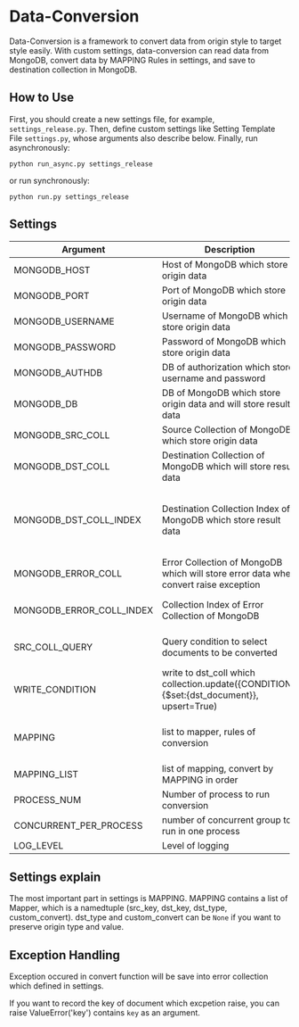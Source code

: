 # Data-Conversion

Data-Conversion is a framework to convert data from origin style to target style easily.
With custom settings, data-conversion can read data from MongoDB, convert
data by MAPPING Rules in settings, and save to destination collection in MongoDB.

## How to Use

First, you should create a new settings file, for example, `settings_release.py`.
Then, define custom settings like Setting Template File `settings.py`, whose arguments also describe below.
Finally, run asynchronously:

```
python run_async.py settings_release
```
or run synchronously:

```
python run.py settings_release
```


## Settings

| Argument                 | Description                                                                                | Value Example                                                                            |
|--------------------------|--------------------------------------------------------------------------------------------|------------------------------------------------------------------------------------------|
| MONGODB_HOST             | Host of MongoDB which store origin data                                                    | '127.0.0.1'                                                                              |
| MONGODB_PORT             | Port of MongoDB which store origin data                                                    | 27017                                                                                    |
| MONGODB_USERNAME         | Username of MongoDB which store origin data                                                | None / 'admin'                                                                           |
| MONGODB_PASSWORD         | Password of MongoDB which store origin data                                                | None / '123456'                                                                          |
| MONGODB_AUTHDB           | DB of authorization which store username and password                                      | 'admin'                                                                                  |
| MONGODB_DB               | DB of MongoDB which store origin data and will store result data                           | 'data'                                                                                   |
| MONGODB_SRC_COLL         | Source Collection of MongoDB which store origin data                                       | 'src_coll'                                                                               |
| MONGODB_DST_COLL         | Destination Collection of MongoDB which will store result data                             | 'dst_coll'                                                                               |
| MONGODB_DST_COLL_INDEX   | Destination Collection Index of MongoDB which store result data                            | [([('url', pymongo.ASCENDING)], {'unique':True}), ([('domain', pymongo.ASCENDING)], {})] |
| MONGODB_ERROR_COLL       | Error Collection of MongoDB which will store error data when convert raise exception       | 'error_coll'                                                                             |
| MONGODB_ERROR_COLL_INDEX | Collection Index of Error Collection of MongoDB                                            | [([('url', pymongo.ASCENDING)], {'unique': True})]                                       |
| SRC_COLL_QUERY           | Query condition to select documents to be converted                                        | { 'filter': {}, 'projection': None, 'start': 0, 'limit': 1000 }                          |
| WRITE_CONDITION          | write to dst_coll which collection.update({CONDITION}, {$set:{dst_document}}, upsert=True) | ['url']                                                                                  |
| MAPPING                  | list to mapper, rules of conversion                                                        | [Mapper('url', 'url', str, None)] // src_key, dst_key, dst_type, custom_convert_function |
| MAPPING_LIST             | list of mapping, convert by MAPPING in order                                               | [MAPPING1, MAPPING2]                                                                     |
| PROCESS_NUM              | Number of process to run conversion                                                        | 1                                                                                        |
| CONCURRENT_PER_PROCESS   | number of concurrent group to run in one process                                           | 100                                                                                      |
| LOG_LEVEL                | Level of logging                                                                           | logging.INFO                                                                             |

## Settings explain
The most important part in settings is MAPPING. MAPPING contains a list of Mapper,
which is a namedtuple (src_key, dst_key, dst_type, custom_convert).
dst_type and custom_convert can be `None` if you want to preserve origin type and value.


## Exception Handling
Exception occured in convert function will be save into error collection which
defined in settings.

If you want to record the key of document which excpetion raise, you can
raise ValueError('key') contains `key` as an argument. 
